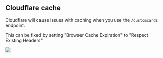 ## Cloudflare cache

Cloudflare will cause issues with caching when you use the `/customcards` endpoint.

This can be fixed by setting "Browser Cache Expiration" to "Respect Existing Headers"

![](https://i.ibb.co/DCQSZzN/image.png)